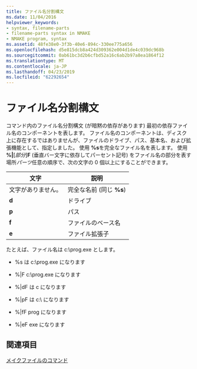 ```yaml
---
title: ファイル名分割構文
ms.date: 11/04/2016
helpviewer_keywords:
- syntax, filename-parts
- filename-parts syntax in NMAKE
- NMAKE program, syntax
ms.assetid: 48fe38e0-3f3b-40e6-894c-330ee775a656
ms.openlocfilehash: d5e815dcb8a424d309362e004d1de4c039dc968b
ms.sourcegitcommit: 0ab61bc3d2b6cfbd52a16c6ab2b97a8ea1864f12
ms.translationtype: MT
ms.contentlocale: ja-JP
ms.lasthandoff: 04/23/2019
ms.locfileid: "62292654"
---
```

# <a name="filename-parts-syntax"></a>ファイル名分割構文

コマンド内のファイル名分割構文 (が暗黙の依存があります) 最初の依存ファイル名のコンポーネントを表します。 ファイル名のコンポーネントは、ディスク上に存在するではありませんが、ファイルのドライブ、パス、基本名、および拡張機能として、指定しました。 使用 **%s**を完全なファイル名を表します。 使用 **%&#124;**[*部分*]**F** (垂直バー文字に依存してパーセント記号) をファイル名の部分を表す場所*パーツ*任意の順序で、次の文字の 0 個以上にすることができます。

|文字|説明|
|------------|-----------------|
|文字がありません。|完全な名前 (同じ **%s**)|
|**d**|ドライブ|
|**p**|パス|
|**f**|ファイルのベース名|
|**e**|ファイル拡張子|

たとえば、ファイル名は c:\prog.exe とします。

- %s は c:\prog.exe になります

- %&#124;F c:\prog.exe になります

- %&#124;dF は c になります

- %&#124;pF は c:\ になります

- %&#124;fF prog になります

- %&#124;eF exe になります

## <a name="see-also"></a>関連項目

[メイクファイルのコマンド](commands-in-a-makefile.md)
